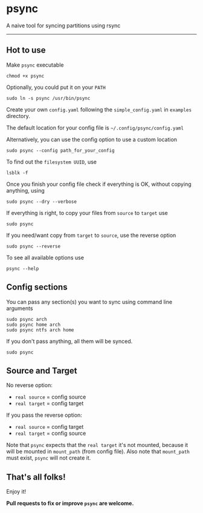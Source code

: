 # psync

A naive tool for syncing partitions using rsync

---

## Hot to use

Make `psync` executable
```
chmod +x psync
```

Optionally, you could put it on your `PATH`
```
sudo ln -s psync /usr/bin/psync
```

Create your own `config.yaml` following the `simple_config.yaml` in `examples` directory.

The default location for your config file is `~/.config/psync/config.yaml`

Alternatively, you can use the config option to use a custom location
```
sudo psync --config path_for_your_config
```

To find out the `filesystem UUID`, use
```
lsblk -f
```

Once you finish your config file check if everything is OK, without copying anything, using
```
sudo psync --dry --verbose
```

If everything is right, to copy your files from `source` to `target` use
```
sudo psync
```

If you need/want copy from `target` to `source`, use the reverse option
```
sudo psync --reverse
```

To see all available options use
```
psync --help
```

## Config sections
You can pass any section(s) you want to sync using command line arguments
```
sudo psync arch
sudo psync home arch
sudo psync ntfs arch home
```

If you don't pass anything, all them will be synced.
```
sudo psync
```

## Source and Target

No reverse option:
- `real source` = config source
- `real target` = config target

If you pass the reverse option:
- `real source` = config target
- `real target` = config source

Note that `psync` expects that the `real target` it's not mounted, because it will be mounted in `mount_path` (from config file). Also note that `mount_path` must exist, `psync` will not create it.


## That's all folks!
Enjoy it!

**Pull requests to fix or improve `psync` are welcome.**
